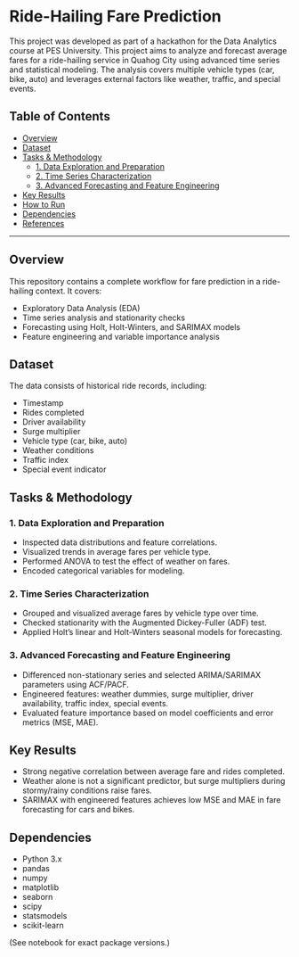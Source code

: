 # Ride-Hailing Fare Prediction

This project was developed as part of a hackathon for the Data Analytics course at PES University.  This project aims to analyze and forecast average fares for a ride-hailing service in Quahog City using advanced time series and statistical modeling. The analysis covers multiple vehicle types (car, bike, auto) and leverages external factors like weather, traffic, and special events.

## Table of Contents

- [Overview](#overview)
- [Dataset](#dataset)
- [Tasks & Methodology](#tasks--methodology)
  - [1. Data Exploration and Preparation](#1-data-exploration-and-preparation)
  - [2. Time Series Characterization](#2-time-series-characterization)
  - [3. Advanced Forecasting and Feature Engineering](#3-advanced-forecasting-and-feature-engineering)
- [Key Results](#key-results)
- [How to Run](#how-to-run)
- [Dependencies](#dependencies)
- [References](#references)

---

## Overview

This repository contains a complete workflow for fare prediction in a ride-hailing context. It covers:
- Exploratory Data Analysis (EDA)
- Time series analysis and stationarity checks
- Forecasting using Holt, Holt-Winters, and SARIMAX models
- Feature engineering and variable importance analysis

## Dataset

The data consists of historical ride records, including:
- Timestamp
- Rides completed
- Driver availability
- Surge multiplier
- Vehicle type (car, bike, auto)
- Weather conditions
- Traffic index
- Special event indicator

## Tasks & Methodology

### 1. Data Exploration and Preparation
- Inspected data distributions and feature correlations.
- Visualized trends in average fares per vehicle type.
- Performed ANOVA to test the effect of weather on fares.
- Encoded categorical variables for modeling.

### 2. Time Series Characterization
- Grouped and visualized average fares by vehicle type over time.
- Checked stationarity with the Augmented Dickey-Fuller (ADF) test.
- Applied Holt’s linear and Holt-Winters seasonal models for forecasting.

### 3. Advanced Forecasting and Feature Engineering
- Differenced non-stationary series and selected ARIMA/SARIMAX parameters using ACF/PACF.
- Engineered features: weather dummies, surge multiplier, driver availability, traffic index, special events.
- Evaluated feature importance based on model coefficients and error metrics (MSE, MAE).

## Key Results

- Strong negative correlation between average fare and rides completed.
- Weather alone is not a significant predictor, but surge multipliers during stormy/rainy conditions raise fares.
- SARIMAX with engineered features achieves low MSE and MAE in fare forecasting for cars and bikes.


## Dependencies

- Python 3.x
- pandas
- numpy
- matplotlib
- seaborn
- scipy
- statsmodels
- scikit-learn

(See notebook for exact package versions.)

